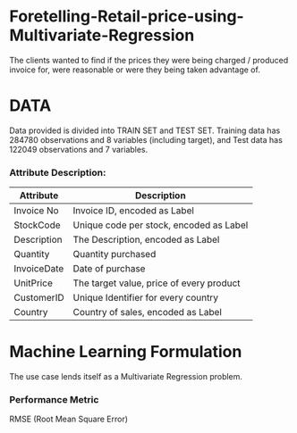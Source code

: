 # Foretelling-Retail-price-using-Multivariate-Regression
The clients wanted to find if the prices they were being charged / produced invoice for, were reasonable or were they 
being taken advantage of.

# DATA
Data provided is divided into TRAIN SET and TEST SET. Training data has $284780$ observations and $8$ variables (including target), and Test data has $122049$ observations and $7$ variables.
### Attribute Description:
Attribute | Description
----------|-------------
Invoice No | Invoice ID, encoded as Label
StockCode | Unique code per stock, encoded as Label
Description | The Description, encoded as Label
Quantity | Quantity purchased
InvoiceDate | Date of purchase
UnitPrice | The target value, price of every product
CustomerID | Unique Identifier for every country
Country | Country of sales, encoded as Label

# Machine Learning Formulation
The use case lends itself as a Multivariate Regression problem.
### Performance Metric
RMSE (Root Mean Square Error)